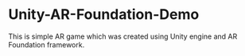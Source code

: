 # Unity-AR-Foundation-Demo
This is simple AR game which was created using Unity engine and AR Foundation framework.
